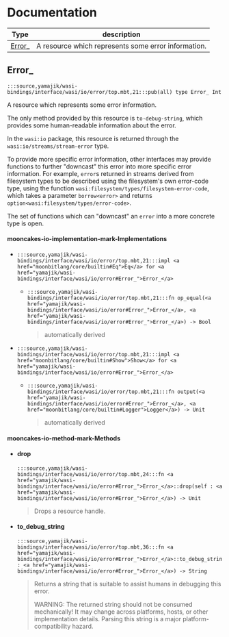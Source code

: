 # Documentation
|Type|description|
|---|---|
|[Error\_](#Error_)| A resource which represents some error information.|

## Error\_

```moonbit
:::source,yamajik/wasi-bindings/interface/wasi/io/error/top.mbt,21:::pub(all) type Error_ Int
```
 A resource which represents some error information.

 The only method provided by this resource is `to-debug-string`,
which provides some human-readable information about the error.

 In the `wasi:io` package, this resource is returned through the
`wasi:io/streams/stream-error` type.

 To provide more specific error information, other interfaces may
provide functions to further "downcast" this error into more specific
error information. For example, `error`s returned in streams derived
from filesystem types to be described using the filesystem's own
error-code type, using the function
`wasi:filesystem/types/filesystem-error-code`, which takes a parameter
`borrow<error>` and returns
`option<wasi:filesystem/types/error-code>`.

 The set of functions which can "downcast" an `error` into a more
concrete type is open.

#### mooncakes-io-implementation-mark-Implementations
- ```moonbit
  :::source,yamajik/wasi-bindings/interface/wasi/io/error/top.mbt,21:::impl <a href="moonbitlang/core/builtin#Eq">Eq</a> for <a href="yamajik/wasi-bindings/interface/wasi/io/error#Error_">Error_</a>
  ```
  > 
  * ```moonbit
    :::source,yamajik/wasi-bindings/interface/wasi/io/error/top.mbt,21:::fn op_equal(<a href="yamajik/wasi-bindings/interface/wasi/io/error#Error_">Error_</a>, <a href="yamajik/wasi-bindings/interface/wasi/io/error#Error_">Error_</a>) -> Bool
    ```
    > automatically derived
- ```moonbit
  :::source,yamajik/wasi-bindings/interface/wasi/io/error/top.mbt,21:::impl <a href="moonbitlang/core/builtin#Show">Show</a> for <a href="yamajik/wasi-bindings/interface/wasi/io/error#Error_">Error_</a>
  ```
  > 
  * ```moonbit
    :::source,yamajik/wasi-bindings/interface/wasi/io/error/top.mbt,21:::fn output(<a href="yamajik/wasi-bindings/interface/wasi/io/error#Error_">Error_</a>, <a href="moonbitlang/core/builtin#Logger">Logger</a>) -> Unit
    ```
    > automatically derived

#### mooncakes-io-method-mark-Methods
- #### drop
  ```moonbit
  :::source,yamajik/wasi-bindings/interface/wasi/io/error/top.mbt,24:::fn <a href="yamajik/wasi-bindings/interface/wasi/io/error#Error_">Error_</a>::drop(self : <a href="yamajik/wasi-bindings/interface/wasi/io/error#Error_">Error_</a>) -> Unit
  ```
  >  Drops a resource handle.
- #### to\_debug\_string
  ```moonbit
  :::source,yamajik/wasi-bindings/interface/wasi/io/error/top.mbt,36:::fn <a href="yamajik/wasi-bindings/interface/wasi/io/error#Error_">Error_</a>::to_debug_string(self : <a href="yamajik/wasi-bindings/interface/wasi/io/error#Error_">Error_</a>) -> String
  ```
  >  Returns a string that is suitable to assist humans in debugging
  > this error.
  > 
  >  WARNING: The returned string should not be consumed mechanically\!
  > It may change across platforms, hosts, or other implementation
  > details. Parsing this string is a major platform-compatibility
  > hazard.
